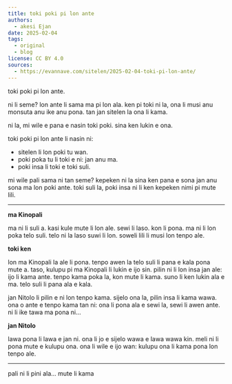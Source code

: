 ```yaml
---
title: toki poki pi lon ante
authors:
  - akesi Ejan
date: 2025-02-04
tags:
  - original
  - blog
license: CC BY 4.0
sources:
  - https://evannave.com/sitelen/2025-02-04-toki-pi-lon-ante/
---
```


toki poki pi lon ante.

ni li seme? lon ante li sama ma pi lon ala. ken pi toki ni la, ona li musi anu monsuta anu ike anu pona. tan jan sitelen la ona li kama.

ni la, mi wile e pana e nasin toki poki. sina ken lukin e ona.

toki poki pi lon ante li nasin ni:

* sitelen li lon poki tu wan.
* poki poka tu li toki e ni: jan anu ma.
* poki insa li toki e toki suli.

mi wile pali sama ni tan seme? kepeken ni la sina ken pana e sona jan anu sona ma lon poki ante. toki suli la, poki insa ni li ken kepeken nimi pi mute lili.

---

**ma Kinopali**

ma ni li suli a. kasi kule mute li lon ale. sewi li laso. kon li pona. ma ni li lon poka telo suli. telo ni la laso suwi li lon. soweli lili li musi lon tenpo ale.

**toki ken**

lon ma Kinopali la ale li pona. tenpo awen la telo suli li pana e kala pona mute a. taso, kulupu pi ma Kinopali li lukin e ijo sin. pilin ni li lon insa jan ale: ijo li kama ante. tenpo kama poka la, kon mute li kama. suno li ken lukin ala e ma. telo suli li pana ala e kala.

jan Nitolo li pilin e ni lon tenpo kama. sijelo ona la, pilin insa li kama wawa. ona o ante e tenpo kama tan ni: ona li pona ala e sewi la, sewi li awen ante. ni li ike tawa ma pona ni... 

**jan Nitolo**

lawa pona li lawa e jan ni. ona li jo e sijelo wawa e lawa wawa kin. meli ni li pona mute e kulupu ona. ona li wile e ijo wan: kulupu ona li kama pona lon tenpo ale.

---

pali ni li pini ala... mute li kama
